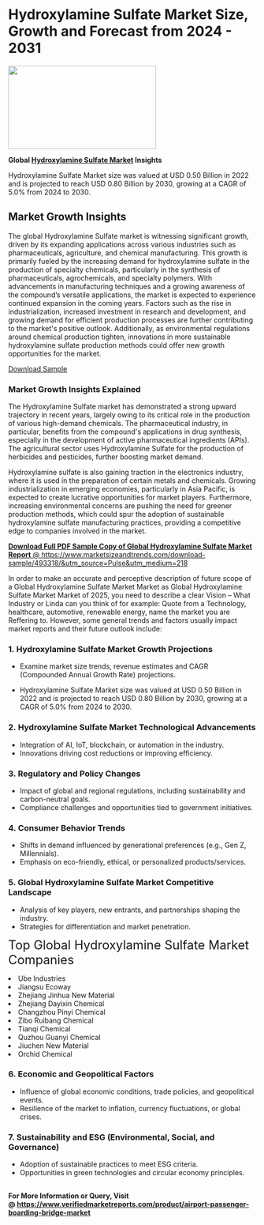 <H1>Hydroxylamine Sulfate Market Size, Growth and Forecast from 2024 - 2031</H1><img class="aligncenter size-medium wp-image-584254" src="https://thirdeyenews.in/wp-content/uploads/2024/09/Global-Market-Research-300x168.jpeg" alt="" width="300" height="168" /><p><strong>Global&nbsp;<a href="https://www.marketsizeandtrends.com/download-sample/493318/&amp;utm_source=Pulse&amp;utm_medium=218">Hydroxylamine Sulfate Market</a> Insights</strong></p><p>Hydroxylamine Sulfate Market size was valued at USD 0.50 Billion in 2022 and is projected to reach USD 0.80 Billion by 2030, growing at a CAGR of 5.0% from 2024 to 2030.</p><p><h2>Market Growth Insights</h2> <p>The global Hydroxylamine Sulfate market is witnessing significant growth, driven by its expanding applications across various industries such as pharmaceuticals, agriculture, and chemical manufacturing. This growth is primarily fueled by the increasing demand for hydroxylamine sulfate in the production of specialty chemicals, particularly in the synthesis of pharmaceuticals, agrochemicals, and specialty polymers. With advancements in manufacturing techniques and a growing awareness of the compound’s versatile applications, the market is expected to experience continued expansion in the coming years. Factors such as the rise in industrialization, increased investment in research and development, and growing demand for efficient production processes are further contributing to the market's positive outlook. Additionally, as environmental regulations around chemical production tighten, innovations in more sustainable hydroxylamine sulfate production methods could offer new growth opportunities for the market.</p> <p><a href="#">Download Sample</a></p> <h3>Market Growth Insights Explained</h3> <p>The Hydroxylamine Sulfate market has demonstrated a strong upward trajectory in recent years, largely owing to its critical role in the production of various high-demand chemicals. The pharmaceutical industry, in particular, benefits from the compound's applications in drug synthesis, especially in the development of active pharmaceutical ingredients (APIs). The agricultural sector uses Hydroxylamine Sulfate for the production of herbicides and pesticides, further boosting market demand.</p> <p>Hydroxylamine sulfate is also gaining traction in the electronics industry, where it is used in the preparation of certain metals and chemicals. Growing industrialization in emerging economies, particularly in Asia Pacific, is expected to create lucrative opportunities for market players. Furthermore, increasing environmental concerns are pushing the need for greener production methods, which could spur the adoption of sustainable hydroxylamine sulfate manufacturing practices, providing a competitive edge to companies involved in the market.</p> <p><a href="#"></p><p><span class=""><strong>Download Full PDF Sample Copy of Global Hydroxylamine Sulfate Market Report</strong> @ <a href="https://www.marketsizeandtrends.com/download-sample/493318/&amp;utm_source=Pulse&amp;utm_medium=218" target="_blank">https://www.marketsizeandtrends.com/download-sample/493318/&amp;utm_source=Pulse&amp;utm_medium=218</a></span></p><p>In order to make an accurate and perceptive description of future scope of a Global&nbsp;Hydroxylamine Sulfate Market Market as Global&nbsp;Hydroxylamine Sulfate Market Market of 2025, you need to describe a clear Vision &ndash; What Industry or Linda can you think of for example: Quote from a Technology, healthcare, automotive, renewable energy, name the market you are Reffering to. However, some general trends and factors usually impact market reports and their future outlook include:</p><h3>1.&nbsp;<strong>Hydroxylamine Sulfate Market Growth Projections</strong></h3><ul><li>Examine market size trends, revenue estimates and CAGR (Compounded Annual Growth Rate) projections.</li><li><p>Hydroxylamine Sulfate Market size was valued at USD 0.50 Billion in 2022 and is projected to reach USD 0.80 Billion by 2030, growing at a CAGR of 5.0% from 2024 to 2030.</p></li></ul><h3>2.&nbsp;<strong>Hydroxylamine Sulfate Market Technological Advancements</strong></h3><ul><li>Integration of AI, IoT, blockchain, or automation in the industry.</li><li>Innovations driving cost reductions or improving efficiency.</li></ul><h3>3.&nbsp;<strong>Regulatory and Policy Changes</strong></h3><ul><li>Impact of global and regional regulations, including sustainability and carbon-neutral goals.</li><li>Compliance challenges and opportunities tied to government initiatives.</li></ul><h3>4.&nbsp;<strong>Consumer Behavior Trends</strong></h3><ul><li>Shifts in demand influenced by generational preferences (e.g., Gen Z, Millennials).</li><li>Emphasis on eco-friendly, ethical, or personalized products/services.</li></ul><h3>5.&nbsp;<strong>Global Hydroxylamine Sulfate Market Competitive Landscape</strong></h3><ul><li>Analysis of key players, new entrants, and partnerships shaping the industry.</li><li>Strategies for differentiation and market penetration.</li></ul><p data-pm-slice="1 1 []"><span style="color: inherit; font-family: inherit; font-size: 25px;">Top Global Hydroxylamine Sulfate Market Companies</span></p><div class="" data-test-id=""><p><li>Ube Industries</li><li> Jiangsu Ecoway</li><li> Zhejiang Jinhua New Material</li><li> Zhejiang Dayixin Chemical</li><li> Changzhou Pinyi Chemical</li><li> Zibo Ruibang Chemical</li><li> Tianqi Chemical</li><li> Quzhou Guanyi Chemical</li><li> Jiuchen New Material</li><li> Orchid Chemical</li></p></div><h3>6.&nbsp;<strong>Economic and Geopolitical Factors</strong></h3><ul><li>Influence of global economic conditions, trade policies, and geopolitical events.</li><li>Resilience of the market to inflation, currency fluctuations, or global crises.</li></ul><h3>7.&nbsp;<strong>Sustainability and ESG (Environmental, Social, and Governance)</strong></h3><ul><li>Adoption of sustainable practices to meet ESG criteria.</li><li>Opportunities in green technologies and circular economy principles.</li></ul><h2><strong style="font-size: 14px;">For More Information or Query, Visit @&nbsp;</strong><a style="background-color: #ffffff; font-size: 14px;" href="https://www.marketsizeandtrends.com/report/hydroxylamine-sulfate-market/" target="_blank">https://www.verifiedmarketreports.com/product/airport-passenger-boarding-bridge-market</a></h2>
